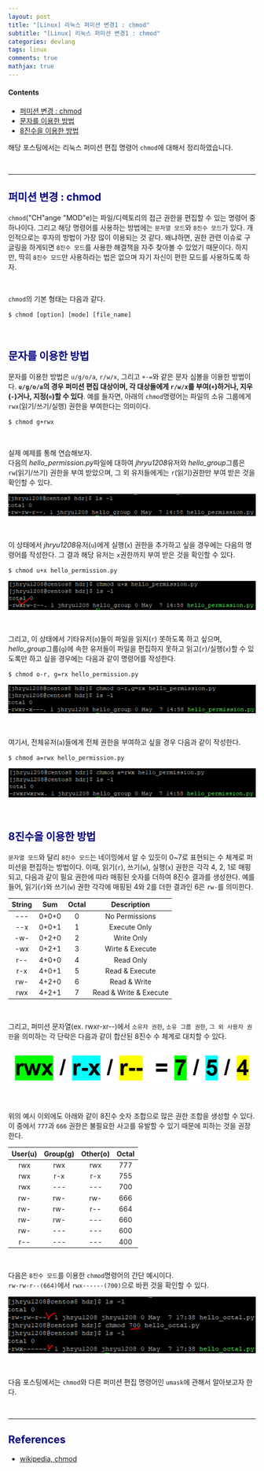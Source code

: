 ```yaml
---
layout: post
title: "[Linux] 리눅스 퍼미션 변경1 : chmod"
subtitle: "[Linux] 리눅스 퍼미션 변경1 : chmod"
categories: devlang
tags: linux
comments: true
mathjax: true
---
```

#### Contents
- [퍼미션 변경 : chmod](#퍼미션-변경--chmod)
- [문자를 이용한 방법](#문자를-이용한-방법)
- [8진수을 이용한 방법](#8진수을-이용한-방법)

해당 포스팅에서는 리눅스 퍼미션 편집 명령어 `chmod`에 대해서 정리하였습니다.

<br>

---

## <span style="color:navy">퍼미션 변경 : chmod<span>

`chmod`("CH"ange "MOD"e)는 파일/디렉토리의 접근 권한을 편집할 수 있는 명령어 중 하나이다.
그리고 해당 명령어를 사용하는 방법에는 `문자열 모드`와 `8진수 모드`가 있다. 
개인적으로는 후자의 방법이 가장 많이 이용되는 것 같다. 
왜냐하면, 권한 관련 이슈로 구글링을 하게되면 `8진수 모드`를 사용한 해결책을 자주 찾아볼 수 있었기 때문이다.
하지만, 딱히 `8진수 모드`만 사용하라는 법은 없으며 자기 자신이 편한 모드를 사용하도록 하자.

<br>

`chmod`의 기본 형태는 다음과 같다.
```shell
$ chmod [option] [mode] [file_name]
```

<br>

## <span style="color:navy">문자를 이용한 방법<span>

문자를 이용한 방법은 `u/g/o/a`, `r/w/x`, 그리고 `+-=`와 같은 문자 심볼을 이용한 방법이다.
**`u/g/o/a`의 경우 퍼미션 편집 대상이며, 각 대상들에게 `r/w/x`를 부여(`+`)하거나, 지우(`-`)거나, 지정(`=`)할 수 있다**. 
예를 들자면, 아래의 `chmod`명령어는 파일의 소유 그룹에게 `rwx`(읽기/쓰기/실행) 권한을 부여한다는 의미이다.

```shell
$ chmod g+rwx
```

<br>

실제 예제를 통해 연습해보자. <br>
다음의 <i>hello_permission.py</i>파일에 대하여 <i>jhryu1208</i>유저와 <i>hello_group</i>그룹은  `rw`(읽기/쓰기) 권한을 부여 받았으며, 
그 외 유저들에게는 `r`(읽기)권한만 부여 받은 것을 확인할 수 있다.

![img.png](/assets/img/2022-05-07_linux_permission_edit1/img.png)

<br>

이 상태에서 <i>jhryu1208</i>유저(`u`)에게 실행(`x`) 권한을 추가하고 싶을 경우에는 다음의 명령어를 작성한다.
그 결과 해당 유저는 `x`권한까지 부여 받은 것을 확인할 수 있다.
```shell
$ chmod u+x hello_permission.py
```
![img_1.png](/assets/img/2022-05-07_linux_permission_edit1/img_1.png)

<br>

그리고, 이 상태에서 기타유저(`o`)들이 파일을 읽지(`r`) 못하도록 하고 싶으며, 
<i>hello_group</i>그룹(`g`)에 속한 유저들이 파일을 편집하지 못하고 읽고(`r`)/실행(`x`)할 수 있도록만 하고 싶을 경우에는
다음과 같이 명령어를 작성한다.
```shell
$ chmod o-r, g=rx hello_permission.py
```
![img_3.png](/assets/img/2022-05-07_linux_permission_edit1/img_3.png)

<br>

여기서, 전체유저(`a`)들에게 전체 권한을 부여하고 싶을 경우 다음과 같이 작성한다.
```shell
$ chmod a=rwx hello_permission.py
```
![img_4.png](/assets/img/2022-05-07_linux_permission_edit1/img_4.png)

<br>

## <span style="color:navy">8진수을 이용한 방법<span>

`문자열 모드`와 달리 `8진수 모드`는 네이밍에서 알 수 있듯이 0~7로 표현되는 수 체계로 퍼미션을 편집하는 방법이다. 
이때, 읽기(`r`), 쓰기(`w`), 실행(`x`) 권한은 각각 4, 2, 1로 매핑되고, 
다음과 같이 필요 권한에 따라 매핑된 숫자를 더하여 8진수 결과를 생성한다. 
예를 들어, 읽기(`r`)와 쓰기(`w`) 권한 각각에 매핑된 4와 2를 더한 결과인 6은 `rw-`를 의미한다.


| String |  Sum  | Octal |      Description       |
|:------:|:-----:|:-----:|:----------------------:|
|  ---   | 0+0+0 |   0   |     No Permissions     |
|  --x   | 0+0+1 |   1   |      Execute Only      |
|  -w-   | 0+2+0 |   2   |       Write Only       |
|  -wx   | 0+2+1 |   3   |    Wirte & Execute     |
|  r--   | 4+0+0 |   4   |       Read Only        |
|  r-x   | 4+0+1 |   5   |     Read & Execute     |
|  rw-   | 4+2+0 |   6   |      Read & Write      |
|  rwx   | 4+2+1 |   7   | Read & Write & Execute |

<br>

그리고, 퍼미션 문자열(ex. rwxr-xr--)에서
`소유자 권한`, `소유 그룹 권한`, `그 외 사용자 권한`을 의미하는 각 단락은 
다음과 같이 합산된 8진수 수 체계로 대치할 수 있다.

![img_5.png](/assets/img/2022-05-07_linux_permission_edit1/img_5.png)

<br>

위의 예시 이외에도 아래와 같이 8진수 숫자 조합으로 많은 권한 조합을 생성할 수 있다. 
이 중에서 `777`과 `666` 권한은 불필요한 사고를 유발할 수 있기 때문에 피하는 것을 권장한다. 


| User(u) | Group(g) | Other(o) | Octal |
|:-------:|:--------:|:--------:|:-----:|
|   rwx   |   rwx    |   rwx    |  777  |
|   rwx   |   r-x    |   r-x    |  755  |
|   rwx   |   ---    |   ---    |  700  |
|   rw-   |   rw-    |   rw-    |  666  |
|   rw-   |   rw-    |   r--    |  664  |
|   rw-   |   rw-    |   ---    |  660  |
|   rw-   |   ---    |   ---    |  600  |
|   r--   |   ---    |   ---    |  400  |

<br>

다음은 `8진수 모드`를 이용한 `chmod`명령어의 간단 예시이다. <br>
`rw-rw-r--(664)`에서 `rwx------(700)`으로 바뀐 것을 확인할 수 있다.

![img_6.png](/assets/img/2022-05-07_linux_permission_edit1/img_6.png)

<br>

다음 포스팅에서는 `chmod`와 다른 퍼미션 편집 명령어인 `umask`에 관해서 알아보고자 한다.

<br>

---

## <span style="color:navy">References<span>
- [wikipedia, chmod](https://ko.wikipedia.org/wiki/Chmod)
